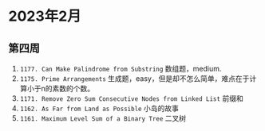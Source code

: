 # 2023年2月

## 第四周
1. `1177. Can Make Palindrome from Substring` 数组题，medium.
2. `1175. Prime Arrangements` 生成题，easy，但是却不怎么简单，难点在于计算小于n的素数的个数。
3. `1171. Remove Zero Sum Consecutive Nodes from Linked List` 前缀和
4. `1162. As Far from Land as Possible` 小岛的故事
5. `1161. Maximum Level Sum of a Binary Tree` 二叉树